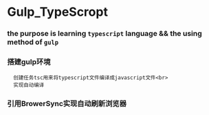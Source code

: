Gulp_TypeScropt
=================
### the purpose is learning `typescript` language && the using method of `gulp`

### 搭建gulp环境
      创建任务tsc用来将typescript文件编译成javascript文件<br>
      实现自动编译
### 引用BrowerSync实现自动刷新浏览器
